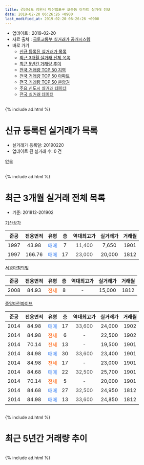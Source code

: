 ```yaml
---
title: 경상남도 창원시 마산합포구 오동동 아파트 실거래 정보
date: 2019-02-20 06:26:26 +0900
last_modified_at: 2019-02-20 06:26:26 +0900
---
```


* 업데이트 : 2019-02-20
* 자료 출처 : [국토교통부 실거래가 공개시스템](http://rt.molit.go.kr)
* 바로 가기
    * [신규 등록된 실거래가 목록](#신규-등록된-실거래가-목록)
    * [최근 3개월 실거래 전체 목록](#최근-3개월-실거래-전체-목록)
    * [최근 5년간 거래량 추이](#최근-5년간-거래량-추이)
    * [전국 거래량 TOP 50 지역](https://inasie.github.io/apt-trade-info/최근-3개월-전국에서-가장-거래가-많이-발생한-지역)
    * [전국 거래량 TOP 50 아파트](https://inasie.github.io/apt-trade-info/최근-3개월-전국에서-가장-거래가-많이-발생한-아파트)
    * [전국 거래량 TOP 50 분양권](https://inasie.github.io/apt-trade-info/최근-3개월-전국에서-가장-거래가-많이-발생한-분양권)
    * [주요 신도시 실거래 데이터](https://inasie.github.io/apt-trade-info/주요-신도시)
    * [전국 실거래 데이터](https://inasie.github.io/apt-trade-info/전국)
<br>
{% include ad.html %}
<br>

# 신규 등록된 실거래가 목록
* 실거래가 등록일: 20190220
* 업데이트 된 실거래 수: 0 건

없음

<br>
{% include ad.html %}
<br>

# 최근 3개월 실거래 전체 목록
* 기준: 201812-201902


[기산상가](https://search.naver.com/search.naver?query=%EA%B2%BD%EC%83%81%EB%82%A8%EB%8F%84+%EC%B0%BD%EC%9B%90%EC%8B%9C+%EB%A7%88%EC%82%B0%ED%95%A9%ED%8F%AC%EA%B5%AC+%EC%98%A4%EB%8F%99%EB%8F%99+%EA%B8%B0%EC%82%B0%EC%83%81%EA%B0%80)

|준공|전용면적|유형|층|역대최고가|실거래가|거래월|
|:---:|:---:|:---:|:---:|:---:|:---:|:---:|
|1997|43.98|<span style="color:#4285f3">매매</span>|7|<span style="color:#444444">11,400</span>|7,650|1901|
|1997|166.76|<span style="color:#4285f3">매매</span>|17|<span style="color:#444444">23,000</span>|20,000|1812|

[서광아침의빛](https://search.naver.com/search.naver?query=%EA%B2%BD%EC%83%81%EB%82%A8%EB%8F%84+%EC%B0%BD%EC%9B%90%EC%8B%9C+%EB%A7%88%EC%82%B0%ED%95%A9%ED%8F%AC%EA%B5%AC+%EC%98%A4%EB%8F%99%EB%8F%99+%EC%84%9C%EA%B4%91%EC%95%84%EC%B9%A8%EC%9D%98%EB%B9%9B)

|준공|전용면적|유형|층|역대최고가|실거래가|거래월|
|:---:|:---:|:---:|:---:|:---:|:---:|:---:|
|2008|84.93|<span style="color:#ff5a00">전세</span>|8|<span style="color:#444444">-</span>|15,000|1812|

[중앙마린파이브](https://search.naver.com/search.naver?query=%EA%B2%BD%EC%83%81%EB%82%A8%EB%8F%84+%EC%B0%BD%EC%9B%90%EC%8B%9C+%EB%A7%88%EC%82%B0%ED%95%A9%ED%8F%AC%EA%B5%AC+%EC%98%A4%EB%8F%99%EB%8F%99+%EC%A4%91%EC%95%99%EB%A7%88%EB%A6%B0%ED%8C%8C%EC%9D%B4%EB%B8%8C)

|준공|전용면적|유형|층|역대최고가|실거래가|거래월|
|:---:|:---:|:---:|:---:|:---:|:---:|:---:|
|2014|84.98|<span style="color:#4285f3">매매</span>|17|<span style="color:#444444">33,600</span>|24,000|1902|
|2014|84.98|<span style="color:#ff5a00">전세</span>|6|<span style="color:#444444">-</span>|22,500|1902|
|2014|70.14|<span style="color:#ff5a00">전세</span>|13|<span style="color:#444444">-</span>|19,500|1901|
|2014|84.98|<span style="color:#4285f3">매매</span>|30|<span style="color:#444444">33,600</span>|23,400|1901|
|2014|84.98|<span style="color:#ff5a00">전세</span>|17|<span style="color:#444444">-</span>|23,000|1901|
|2014|84.68|<span style="color:#4285f3">매매</span>|22|<span style="color:#444444">32,500</span>|25,700|1901|
|2014|70.14|<span style="color:#ff5a00">전세</span>|5|<span style="color:#444444">-</span>|20,000|1901|
|2014|84.68|<span style="color:#4285f3">매매</span>|27|<span style="color:#444444">32,500</span>|24,950|1812|
|2014|84.98|<span style="color:#4285f3">매매</span>|13|<span style="color:#444444">33,600</span>|24,850|1812|


<br>
{% include ad.html %}
<br>

# 최근 5년간 거래량 추이


<div style="width:100%;">
    <canvas id="deal_progress" height="200"></canvas>
</div>

<script>
new Chart(document.getElementById("deal_progress"), {
    type: 'line',
    data: {
        labels: ['201402','201403','201404','201405','201406','201407','201408','201409','201410','201411','201412','201501','201502','201503','201504','201505','201506','201507','201508','201509','201510','201511','201512','201601','201602','201603','201604','201605','201606','201607','201608','201609','201610','201611','201612','201701','201702','201703','201704','201705','201706','201707','201708','201709','201710','201711','201712','201801','201802','201803','201804','201805','201806','201807','201808','201809','201810','201811','201812','201901','201902'],
        datasets: [{
            label: '매매',
            pointRadius: 1,
            data: [5, 2, 0, 4, 1, 2, 1, 2, 5, 3, 4, 2, 3, 5, 3, 0, 4, 1, 0, 4, 5, 2, 6, 3, 2, 0, 3, 1, 6, 5, 8, 9, 12, 7, 10, 4, 6, 4, 4, 3, 2, 4, 2, 3, 2, 1, 2, 4, 4, 4, 5, 1, 6, 4, 2, 3, 4, 2, 3, 3, 1],
            borderColor: "rgba(255, 201, 14, 1)",
            backgroundColor: "rgba(255, 201, 14, 0.5)",
            fill: false,
            lineTension: 0
        },{
            label: '전월세',
            pointRadius: 1,
            data: [0, 0, 0, 6, 9, 23, 29, 22, 30, 14, 5, 6, 2, 1, 1, 3, 1, 0, 0, 3, 5, 0, 1, 5, 1, 5, 2, 1, 1, 5, 6, 4, 10, 3, 6, 0, 1, 6, 3, 6, 1, 4, 2, 8, 5, 13, 11, 16, 5, 7, 4, 2, 4, 2, 6, 4, 4, 3, 1, 3, 1],
            borderColor: "rgba(0, 141, 185, 1)",
            backgroundColor: "rgba(0, 141, 185, 0.5)",
            fill: false,
            lineTension: 0
        }
        ]
    },
    options: {
        responsive: true,
        title: {
            display: false
        },
        tooltips: {
            mode: 'index',
            intersect: false
        },
        hover: {
            mode: 'nearest',
            intersect: true
        },
        scales: {
            xAxes: [{
                display: true,
                scaleLabel: {
                    display: true,
                    labelString: '년/월'
                }
            }],
            yAxes: [{
                display: true,
                ticks: {
                    suggestedMin: 0,
                },
                scaleLabel: {
                    display: true,
                    labelString: '실거래 수'
                }
            }]
        }
    }
});

</script>


<br>
{% include ad.html %}
<br>

